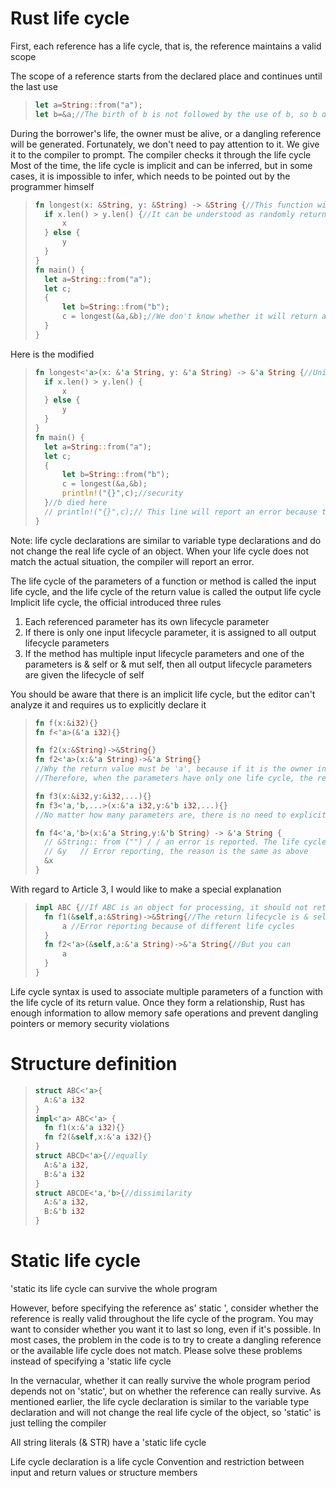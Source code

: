 # Rust life cycle

First, each reference has a life cycle, that is, the reference maintains a valid scope

The scope of a reference starts from the declared place and continues until the last use

> ```rust
> let a=String::from("a");
> let b=&a;//The birth of b is not followed by the use of b, so b dies
> ```

During the borrower's life, the owner must be alive, or a dangling reference will be generated. Fortunately, we don't need to pay attention to it. We give it to the compiler to prompt. The compiler checks it through the life cycle
Most of the time, the life cycle is implicit and can be inferred, but in some cases, it is impossible to infer, which needs to be pointed out by the programmer himself

> ```rust
> fn longest(x: &String, y: &String) -> &String {//This function will report an error. We will talk about the specific reasons later
> 	if x.len() > y.len() {//It can be understood as randomly returning x or y, because both cases will occur at runtime
> 		x
> 	} else { 
> 		y 
> 	}
> }
> fn main() {
> 	let a=String::from("a");
> 	let c;
> 	{
> 		let b=String::from("b");
> 		c = longest(&a,&b);//We don't know whether it will return a or b, which leads to the uncertainty of the life cycle. At this time, c is unsafe. You dare not use c outside the braces
> 	}
> }
> ```

Here is the modified

> ```rust
> fn longest<'a>(x: &'a String, y: &'a String) -> &'a String {//Unify the life cycle and analyze according to the minimum life cycle
> 	if x.len() > y.len() {
> 		x
> 	} else {
> 		y
> 	}
> }
> fn main() {
> 	let a=String::from("a");
> 	let c;
> 	{
> 		let b=String::from("b");
> 		c = longest(&a,&b);
> 		println!("{}",c);//security
> 	}//b died here
> 	// println!("{}",c);// This line will report an error because the minimum life cycle is b
> }
> ```

Note: life cycle declarations are similar to variable type declarations and do not change the real life cycle of an object. When your life cycle does not match the actual situation, the compiler will report an error.

The life cycle of the parameters of a function or method is called the input life cycle, and the life cycle of the return value is called the output life cycle
Implicit life cycle, the official introduced three rules

1. Each referenced parameter has its own lifecycle parameter
2. If there is only one input lifecycle parameter, it is assigned to all output lifecycle parameters
3. If the method has multiple input lifecycle parameters and one of the parameters is & self or & mut self, then all output lifecycle parameters are given the lifecycle of self

You should be aware that there is an implicit life cycle, but the editor can't analyze it and requires us to explicitly declare it

> ```rust
> fn f(x:&i32){}
> fn f<'a>(&'a i32){}
> 
> fn f2(x:&String)->&String{}
> fn f2<'a>(x:&'a String)->&'a String{}
> //Why the return value must be 'a', because if it is the owner inside the function, the borrower returned is a dangling reference, because the owner dies when exiting the function
> //Therefore, when the parameters have only one life cycle, the return value must also be that life cycle
> 
> fn f3(x:&i32,y:&i32,...){}
> fn f3<'a,'b,...>(x:&'a i32,y:&'b i32,...){}
> //No matter how many parameters are, there is no need to explicitly declare them. Let's be lazy
> 
> fn f4<'a,'b>(x:&'a String,y:&'b String) -> &'a String {
> 	// &String:: from ("") / / an error is reported. The life cycle is not 'a'
> 	// &y 	// Error reporting, the reason is the same as above
> 	&x
> }
> ```

With regard to Article 3, I would like to make a special explanation

> ```rust
> impl ABC {//If ABC is an object for processing, it should not return the life cycle of & self
> 	fn f1(&self,a:&String)->&String{//The return lifecycle is & self
> 		a //Error reporting because of different life cycles
> 	}
> 	fn f2<'a>(&self,a:&'a String)->&'a String{//But you can
> 		a
> 	}
> }
> ```

Life cycle syntax is used to associate multiple parameters of a function with the life cycle of its return value. Once they form a relationship, Rust has enough information to allow memory safe operations and prevent dangling pointers or memory security violations

# Structure definition

> ```rust
> struct ABC<'a>{
> 	A:&'a i32
> }
> impl<'a> ABC<'a> {
> 	fn f1(x:&'a i32){}
> 	fn f2(&self,x:&'a i32){}
> }
> struct ABCD<'a>{//equally
> 	A:&'a i32,
> 	B:&'a i32
> }
> struct ABCDE<'a,'b>{//dissimilarity
> 	A:&'a i32,
> 	B:&'b i32
> }
> ```

# Static life cycle

'static its life cycle can survive the whole program

However, before specifying the reference as' static ', consider whether the reference is really valid throughout the life cycle of the program. You may want to consider whether you want it to last so long, even if it's possible. In most cases, the problem in the code is to try to create a dangling reference or the available life cycle does not match. Please solve these problems instead of specifying a 'static life cycle

In the vernacular, whether it can really survive the whole program period depends not on 'static', but on whether the reference can really survive. As mentioned earlier, the life cycle declaration is similar to the variable type declaration and will not change the real life cycle of the object, so 'static' is just telling the compiler

All string literals (& STR) have a 'static life cycle

Life cycle declaration is a life cycle Convention and restriction between input and return values or structure members